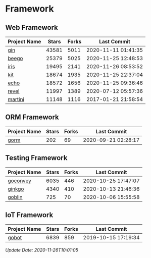 # Framework

## Web Framework
| Project Name | Stars | Forks | Last Commit |
| ------------ | ----- | ----- | ----------- |
| [gin](https://github.com/gin-gonic/gin) | 43581 | 5011 | 2020-11-11 01:41:35 |
| [beego](https://github.com/astaxie/beego) | 25379 | 5025 | 2020-11-25 12:48:53 |
| [iris](https://github.com/kataras/iris) | 19495 | 2141 | 2020-11-26 08:53:52 |
| [kit](https://github.com/go-kit/kit) | 18674 | 1935 | 2020-11-25 22:37:04 |
| [echo](https://github.com/labstack/echo) | 18572 | 1656 | 2020-11-25 09:36:46 |
| [revel](https://github.com/revel/revel) | 11997 | 1389 | 2020-07-12 05:57:36 |
| [martini](https://github.com/go-martini/martini) | 11148 | 1116 | 2017-01-21 21:58:54 |

## ORM Framework
| Project Name | Stars | Forks | Last Commit |
| ------------ | ----- | ----- | ----------- |
| [gorm](https://github.com/jinzhu/gorm) | 202 | 69 | 2020-09-21 02:28:17 |

## Testing Framework
| Project Name | Stars | Forks | Last Commit |
| ------------ | ----- | ----- | ----------- |
| [goconvey](https://github.com/smartystreets/goconvey) | 6035 | 446 | 2020-10-25 17:47:07 |
| [ginkgo](https://github.com/onsi/ginkgo) | 4340 | 410 | 2020-10-13 21:46:36 |
| [goblin](https://github.com/franela/goblin) | 725 | 70 | 2020-10-06 15:55:58 |

## IoT Framework
| Project Name | Stars | Forks | Last Commit |
| ------------ | ----- | ----- | ----------- |
| [gobot](https://github.com/hybridgroup/gobot) | 6839 | 859 | 2019-10-15 17:19:34 |

*Update Date: 2020-11-26T10:01:05*